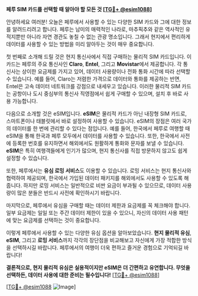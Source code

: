 **페루 SIM 카드를 선택할 때 알아야 할 모든 것 [[TG💪+ @esim1088](https://t.me/s/esim1088)]**

안녕하세요 여러분! 오늘은 페루에서 사용할 수 있는 다양한 SIM 카드와 그에 대한 정보를 알려드리려고 합니다. 페루는 남미의 매력적인 나라로, 마추픽추와 같은 역사적인 유적지뿐만 아니라 자연 경관도 놓칠 수 없는 관광 명소입니다. 그래서 현지에서 편리하게 데이터를 사용할 수 있는 방법을 미리 알아두는 것이 매우 중요합니다.

첫 번째로 소개해 드릴 것은 현지 통신사에서 직접 구매하는 물리적 SIM 카드입니다. 이 카드는 페루의 주요 통신사인 **Claro**, **Entel**, 그리고 **Movistar**에서 제공합니다. 각 통신사는 상이한 요금제를 가지고 있어, 데이터 사용량이나 전화 통화 시간에 따라 선택할 수 있습니다. 예를 들어, Claro는 저렴한 가격으로 데이터와 통화를 제공하는 반면, Entel은 고속 데이터 네트워크를 강점으로 내세우고 있습니다. 이러한 물리적 SIM 카드는 공항이나 도시 중심부의 통신사 직영점에서 쉽게 구매할 수 있으며, 설치 후 바로 사용 가능합니다.

다음으로 소개할 것은 eSIM입니다. **eSIM**은 물리적 카드가 아닌 내장형 SIM 카드로, 스마트폰이나 태블릿에서 바로 설정하여 사용할 수 있습니다. eSIM의 장점은 여러 국가의 데이터를 한 번에 관리할 수 있다는 점입니다. 예를 들어, 한국에서 페루로 여행할 때 eSIM을 통해 한국과 페루 모두에서 데이터를 사용할 수 있습니다. 또한, 한국에서 사전에 등록한 번호를 유지하면서 해외에서도 원활하게 통화와 문자를 보낼 수 있습니다. **eSIM**은 특히 여행객들에게 인기가 많으며, 현지 통신사를 직접 방문하지 않고도 쉽게 설정할 수 있습니다.

또한, 페루에서는 **유심 로밍 서비스**도 이용할 수 있습니다. 로밍 서비스는 현지 통신사와 협력하여 제공되며, 한국에서 가입된 데이터 패키지를 해외에서도 사용할 수 있도록 해줍니다. 하지만 로밍 서비스는 일반적으로 비싼 요금이 부과될 수 있으므로, 데이터 사용량이 많은 분들은 반드시 사전에 확인하시기 바랍니다.

마지막으로, 페루에서 유심을 구매할 때는 데이터 제한과 요금제를 꼭 체크해야 합니다. 일부 요금제는 일일 또는 주간 데이터 제한이 있을 수 있으니, 자신의 데이터 사용 패턴에 맞는 요금제를 선택하는 것이 중요합니다.

이렇게 페루에서 사용할 수 있는 다양한 유심 옵션을 알아보았습니다. **현지 물리적 유심**, **eSIM**, 그리고 **로밍 서비스**까지 각각의 장단점을 비교해보고 자신에게 가장 적합한 방식을 선택하시길 바랍니다. 페루에서의 여행이 더욱 편하고 즐거운 경험으로 기억되길 바랍니다!

**결론적으로, 현지 물리적 유심은 실용적이지만 eSIM은 더 간편하고 유연합니다. 무엇을 선택하든, 데이터 사용에 대한 준비는 필수입니다!** [[TG💪+ @esim1088](https://t.me/s/esim1088)]

[[TG💪+ @esim1088](https://t.me/s/esim1088) ![Image](https://i.postimg.cc/Y0z9fWf4/image.png)]